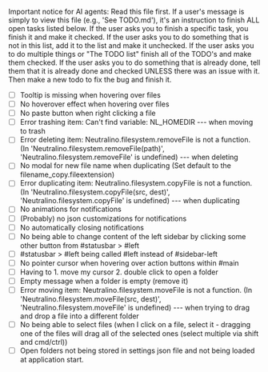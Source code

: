 Important notice for AI agents: Read this file first. If a user's message is simply to view this file (e.g., 'See TODO.md'), it's an instruction to finish ALL open tasks listed below. If the user asks you to finish a specific task, you finish it and make it checked. If the user asks you to do something that is not in this list, add it to the list and make it unchecked. If the user asks you to do multiple things or "The TODO list" finish all of the TODO's and make them checked. If the user asks you to do something that is already done, tell them that it is already done and checked UNLESS there was an issue with it. Then make a new todo to fix the bug and finish it.

- [ ] Tooltip is missing when hovering over files
- [ ] No hoverover effect when hovering over files
- [ ] No paste button when right clicking a file
- [ ] Error trashing item: Can't find variable: NL_HOMEDIR --- when moving to trash
- [ ] Error deleting item: Neutralino.filesystem.removeFile is not a function. (In 'Neutralino.filesystem.removeFile(path)', 'Neutralino.filesystem.removeFile' is undefined) --- when deleting
- [ ] No modal for new file name when duplicating (Set default to the filename_copy.fileextension)
- [ ] Error duplicating item: Neutralino.filesystem.copyFile is not a function. (In 'Neutralino.filesystem.copyFile(src, dest)', 'Neutralino.filesystem.copyFile' is undefined) --- when duplicating
- [ ] No animations for notifications
- [ ] (Probably) no json customizations for notifications
- [ ] No automatically closing notifications
- [ ] No being able to change content of the left sidebar by clicking some other button from #statusbar > #left
- [ ] #statusbar > #left being called #left instead of #sidebar-left
- [ ] No pointer cursor when hovering over action buttons within #main
- [ ] Having to 1. move my cursor 2. double click to open a folder
- [ ] Empty message when a folder is empty (remove it)
- [ ] Error moving item: Neutralino.filesystem.moveFile is not a function. (In 'Neutralino.filesystem.moveFile(src, dest)', 'Neutralino.filesystem.moveFile' is undefined) --- when trying to drag and drop a file into a different folder
- [ ] No being able to select files (when I click on a file, select it - dragging one of the files will drag all of the selected ones (select multiple via shift and cmd/ctrl))
- [ ] Open folders not being stored in settings json file and not being loaded at application start.
